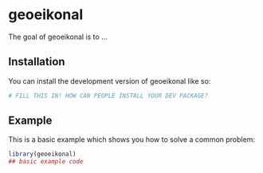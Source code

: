 
# geoeikonal

<!-- badges: start -->
<!-- badges: end -->

The goal of geoeikonal is to ...

## Installation

You can install the development version of geoeikonal like so:

``` r
# FILL THIS IN! HOW CAN PEOPLE INSTALL YOUR DEV PACKAGE?
```

## Example

This is a basic example which shows you how to solve a common problem:

``` r
library(geoeikonal)
## basic example code
```

